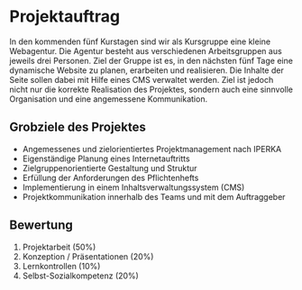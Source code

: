 # Projektauftrag
In den kommenden fünf Kurstagen sind wir als Kursgruppe eine kleine Webagentur. Die Agentur besteht aus verschiedenen Arbeitsgruppen aus jeweils drei Personen. Ziel der Gruppe ist es, in den nächsten fünf Tage eine dynamische Website zu planen, erarbeiten und realisieren. Die Inhalte der Seite sollen dabei mit Hilfe eines CMS verwaltet werden. Ziel ist jedoch nicht nur die korrekte Realisation des Projektes, sondern auch eine sinnvolle Organisation und eine angemessene Kommunikation.

## Grobziele des Projektes
- Angemessenes und zielorientiertes Projektmanagement nach IPERKA
- Eigenständige Planung eines Internetauftritts
- Zielgruppenorientierte Gestaltung und Struktur
- Erfüllung der Anforderungen des Pflichtenhefts
- Implementierung in einem Inhaltsverwaltungssystem (CMS)
- Projektkommunikation innerhalb des Teams und mit dem Auftraggeber

## Bewertung
1. Projektarbeit (50%)
2. Konzeption / Präsentationen (20%)
3. Lernkontrollen (10%)
4. Selbst-Sozialkompetenz (20%)